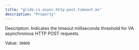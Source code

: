 ```yaml
---
title: "glide.cs.async.http.post.timeout.ms"
description: "Property"
---
```


Description: Indicates the timeout milliseconds threshold for VA asynchronous HTTP POST requests.

Value: `30000`